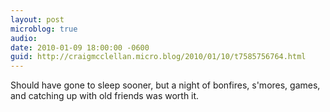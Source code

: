 ```yaml
---
layout: post
microblog: true
audio: 
date: 2010-01-09 18:00:00 -0600
guid: http://craigmcclellan.micro.blog/2010/01/10/t7585756764.html
---
```

Should have gone to sleep sooner, but a night of bonfires, s'mores, games, and catching up with old friends was worth it.
